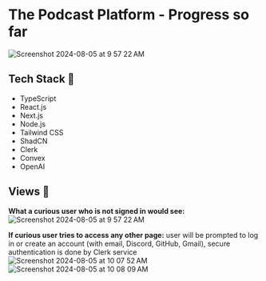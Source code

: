 # The Podcast Platform - Progress so far

![Screenshot 2024-08-05 at 9 57 22 AM](https://github.com/user-attachments/assets/6f8e1834-5df0-4e3a-bcc2-dc3f29ed8c58)

## Tech Stack 🧰
- TypeScript
- React.js
- Next.js
- Node.js
- Tailwind CSS
- ShadCN
- Clerk
- Convex
- OpenAI

## Views 🧐
**What a curious user who is not signed in would see:**
![Screenshot 2024-08-05 at 9 57 22 AM](https://github.com/user-attachments/assets/6f8e1834-5df0-4e3a-bcc2-dc3f29ed8c58)

**If curious user tries to access any other page:** user will be prompted to log in or create an account (with email, Discord, GitHub, Gmail), secure authentication is done by Clerk service
![Screenshot 2024-08-05 at 10 07 52 AM](https://github.com/user-attachments/assets/9c38b03d-c374-43ca-91a4-9b2e872ab8d7)
![Screenshot 2024-08-05 at 10 08 09 AM](https://github.com/user-attachments/assets/304a116a-b98a-4d9b-a218-eb825e93128c)





